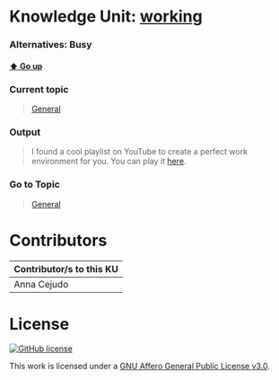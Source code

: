 # Knowledge Unit: [working](../../knowledge_units/general/working.md)
### Alternatives:   Busy 
#### [:arrow_up: Go up](../../topics/general.md)
### Current topic
> [General](../../topics/general.md)
### Output
> I found a cool playlist on YouTube to create a perfect work environment for you. You can play it [here](https://www.youtube.com/watch?v=OcLbZFS4Ge8).
### Go to Topic
> [General](../../topics/general.md)


# Contributors

| Contributor/s to this KU |
| - | 
| Anna Cejudo |

# License
[![GitHub license](https://img.shields.io/github/license/inbrainz/cerebro)](https://github.com/inbrainz/cerebro/blob/master/LICENSE)

This work is licensed under a [GNU Affero General Public License v3.0](https://www.gnu.org/licenses/agpl-3.0.txt).